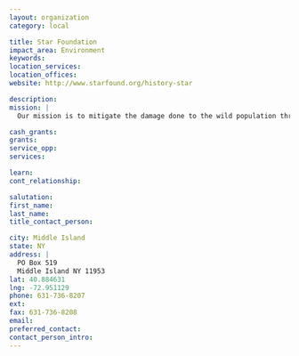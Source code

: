 ```yaml
---
layout: organization
category: local

title: Star Foundation
impact_area: Environment
keywords: 
location_services: 
location_offices: 
website: http://www.starfound.org/history-star

description: 
mission: |
  Our mission is to mitigate the damage done to the wild population through the progress of humans. Our plan is to acquire property to operate a wildlife hospital, free of charge, so that we can give something back to the animals that are harmed.

cash_grants: 
grants: 
service_opp: 
services: 

learn: 
cont_relationship: 

salutation: 
first_name: 
last_name: 
title_contact_person: 

city: Middle Island
state: NY
address: |
  PO Box 519  
  Middle Island NY 11953
lat: 40.884631
lng: -72.951129
phone: 631-736-8207
ext: 
fax: 631-736-8208
email: 
preferred_contact: 
contact_person_intro: 
---
```

